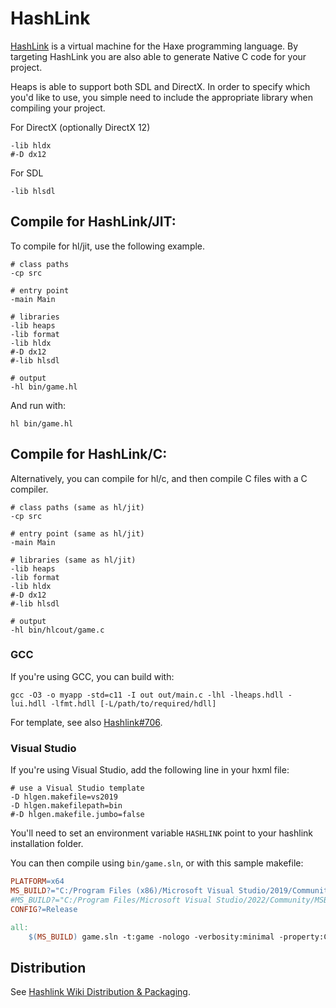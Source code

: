 # HashLink

[HashLink](https://hashlink.haxe.org/) is a virtual machine for the Haxe programming language.  By targeting HashLink you are also able to generate Native C code for your project.

Heaps is able to support both SDL and DirectX. In order to specify which you'd like to use, you simple need to include the appropriate library when compiling your project.

For DirectX (optionally DirectX 12)
```hxml
-lib hldx
#-D dx12
```

For SDL
```hxml
-lib hlsdl
```

## Compile for HashLink/JIT:

To compile for hl/jit, use the following example.

```hxml
# class paths
-cp src

# entry point
-main Main

# libraries
-lib heaps
-lib format
-lib hldx
#-D dx12
#-lib hlsdl

# output
-hl bin/game.hl
```

And run with:

```
hl bin/game.hl
```

## Compile for HashLink/C:

Alternatively, you can compile for hl/c, and then compile C files with a C compiler.

```hxml
# class paths (same as hl/jit)
-cp src

# entry point (same as hl/jit)
-main Main

# libraries (same as hl/jit)
-lib heaps
-lib format
-lib hldx
#-D dx12
#-lib hlsdl

# output
-hl bin/hlcout/game.c
```

### GCC

If you're using GCC, you can build with:

```
gcc -O3 -o myapp -std=c11 -I out out/main.c -lhl -lheaps.hdll -lui.hdll -lfmt.hdll [-L/path/to/required/hdll]
```

For template, see also [Hashlink#706](https://github.com/HaxeFoundation/hashlink/pull/706).

### Visual Studio

If you're using Visual Studio, add the following line in your hxml file:

```hxml
# use a Visual Studio template
-D hlgen.makefile=vs2019
-D hlgen.makefilepath=bin
#-D hlgen.makefile.jumbo=false
```

You'll need to set an environment variable `HASHLINK` point to your hashlink installation folder.

You can then compile using `bin/game.sln`, or with this sample makefile:

```makefile
PLATFORM=x64
MS_BUILD?="C:/Program Files (x86)/Microsoft Visual Studio/2019/Community/MSBuild/Current/Bin/MSBuild.exe"
#MS_BUILD?="C:/Program Files/Microsoft Visual Studio/2022/Community/MSBuild/Current/Bin/MSBuild.exe"
CONFIG?=Release

all:
	$(MS_BUILD) game.sln -t:game -nologo -verbosity:minimal -property:Configuration=$(CONFIG) -property:Platform=$(PLATFORM)
```

## Distribution

See [Hashlink Wiki Distribution & Packaging](https://github.com/HaxeFoundation/hashlink/wiki/Distribution-&--Packaging).
